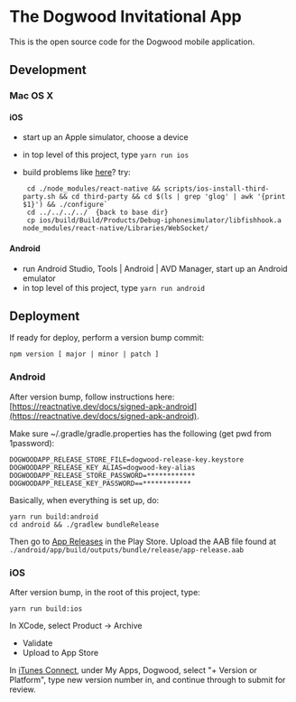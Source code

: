 # The Dogwood Invitational App

This is the open source code for the Dogwood mobile application.

## Development

### Mac OS X

#### iOS

 * start up an Apple simulator, choose a device
 * in top level of this project, type `yarn run ios`
 * build problems like [here](https://github.com/facebook/react-native/issues/19529)?  try:

        cd ./node_modules/react-native && scripts/ios-install-third-party.sh && cd third-party && cd $(ls | grep 'glog' | awk '{print $1}') && ./configure`
        cd ../../../../  {back to base dir}
        cp ios/build/Build/Products/Debug-iphonesimulator/libfishhook.a node_modules/react-native/Libraries/WebSocket/

#### Android

 * run Android Studio, Tools | Android | AVD Manager, start up an Android emulator
 * in top level of this project, type `yarn run android`

## Deployment

If ready for deploy, perform a version bump commit:

    npm version [ major | minor | patch ]

### Android

After version bump, follow instructions here: [https://reactnative.dev/docs/signed-apk-android](https://reactnative.dev/docs/signed-apk-android).

Make sure ~/.gradle/gradle.properties has the following (get pwd from 1password):

    DOGWOODAPP_RELEASE_STORE_FILE=dogwood-release-key.keystore
    DOGWOODAPP_RELEASE_KEY_ALIAS=dogwood-key-alias
    DOGWOODAPP_RELEASE_STORE_PASSWORD=************
    DOGWOODAPP_RELEASE_KEY_PASSWORD==************

Basically, when everything is set up, do:

    yarn run build:android
    cd android && ./gradlew bundleRelease

Then go to [App Releases](https://play.google.com/apps/publish/?dev_acc=00137341438711124394#ManageReleasesPlace:p=com.thedogwood) in the Play Store.  Upload the AAB file found at ```./android/app/build/outputs/bundle/release/app-release.aab```

### iOS

After version bump, in the root of this project, type:

    yarn run build:ios

In XCode, select Product -> Archive

 * Validate
 * Upload to App Store

In [iTunes Connect](itunesconnect.apple.com/WebObjects/iTunesConnect.woa/ra/ng/app/1250184426), under My Apps, Dogwood, select "+ Version or Platform", type new version number in, and continue through to submit for review.